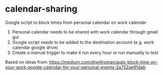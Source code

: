 # calendar-sharing
Google script to block times from personal calendar on work calendar

1. Personal calendar needs to be shared with work calendar through gmail gui
2. Google script needs to be added to the destination account (e.g. work calendar google drive)
3. Create a manual trigger to make it run every hour or run manually to test

Based on ideas from: https://medium.com/@willroman/auto-block-time-on-your-work-google-calendar-for-your-personal-events-2a752ae91dab

